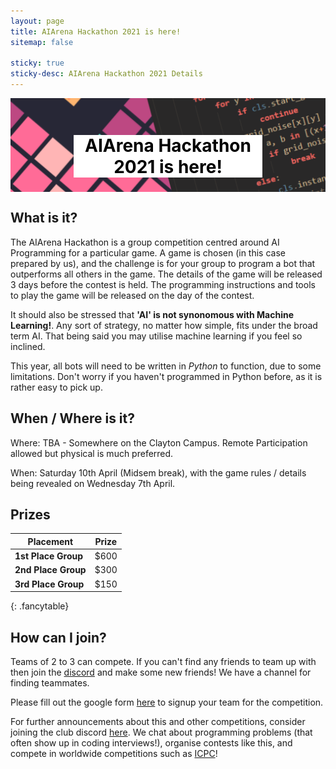 ```yaml
---
layout: page
title: AIArena Hackathon 2021 is here!
sitemap: false

sticky: true
sticky-desc: AIArena Hackathon 2021 Details
---
```


<div style="width: 100%; height: 150px; overflow: hidden; position: relative">
    <img src="/assets/img/AIArenaHeader.png" style="max-width: 100%; width: 100%; margin-top: -150px" alt="Header">
    <h1 style="position: absolute; top: 20px; left: 20%; right: 20%; color: black; background-color: white; text-align: center;">AIArena Hackathon 2021 is here!</h1>
</div>

## What is it?

The AIArena Hackathon is a group competition centred around AI Programming for a particular game.
A game is chosen (in this case prepared by us), and the challenge is for your group to program a bot that outperforms all others in the game.
The details of the game will be released 3 days before the contest is held. The programming instructions and tools to play the game will be released on the day of the contest.

It should also be stressed that **'AI' is not synonomous with Machine Learning!**. Any sort of strategy, no matter how simple, fits under the broad term AI. That being said you may utilise machine learning if you feel so inclined.

This year, all bots will need to be written in *Python* to function, due to some limitations. Don't worry if you haven't programmed in Python before, as it is rather easy to pick up.

## When / Where is it?

Where: TBA - Somewhere on the Clayton Campus. Remote Participation allowed but physical is much preferred.

When: Saturday 10th April (Midsem break), with the game rules / details being revealed on Wednesday 7th April.

## Prizes

| **Placement**                 | Prize |
|-------------------------------|-------|
| **1st Place Group**           | $600  |
| **2nd Place Group**           | $300  |
| **3rd Place Group**           | $150  |
{: .fancytable}

## How can I join?

Teams of 2 to 3 can compete. If you can't find any friends to team up with then join the <a href="https://discord.link/MonashICPC" target="_blank">discord</a> and make some new friends! We have a channel for finding teammates.

Please fill out the google form [here](https://forms.gle/Mre312SkkLpKpSYM8) to signup your team for the competition. 

For further announcements about this and other competitions, consider joining the club discord <a href="https://discord.link/MonashICPC" target="_blank">here</a>.
We chat about programming problems (that often show up in coding interviews!), organise contests like this, and compete in worldwide competitions such as [ICPC](https://icpc.global/)!
